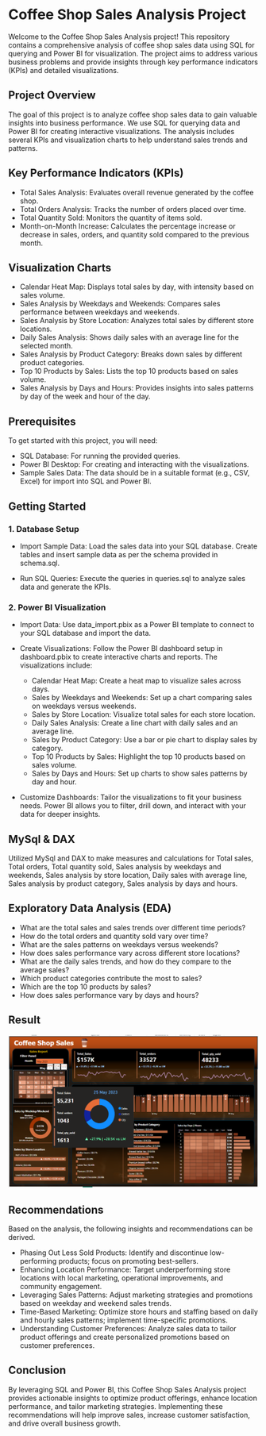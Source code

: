 
# Coffee Shop Sales Analysis Project

Welcome to the Coffee Shop Sales Analysis project! This repository contains a comprehensive analysis of coffee shop sales data using SQL for querying and Power BI for visualization. The project aims to address various business problems and provide insights through key performance indicators (KPIs) and detailed visualizations.

## Project Overview
The goal of this project is to analyze coffee shop sales data to gain valuable insights into business performance. We use SQL for querying data and Power BI for creating interactive visualizations. The analysis includes several KPIs and visualization charts to help understand sales trends and patterns.

## Key Performance Indicators (KPIs)
* Total Sales Analysis: Evaluates overall revenue generated by the coffee shop.
* Total Orders Analysis: Tracks the number of orders placed over time.
* Total Quantity Sold: Monitors the quantity of items sold.
* Month-on-Month Increase: Calculates the percentage increase or decrease in sales, orders, and quantity sold compared to the previous month.

## Visualization Charts
* Calendar Heat Map: Displays total sales by day, with intensity based on sales volume.
* Sales Analysis by Weekdays and Weekends: Compares sales performance between weekdays and weekends.
* Sales Analysis by Store Location: Analyzes total sales by different store locations.
* Daily Sales Analysis: Shows daily sales with an average line for the selected month.
* Sales Analysis by Product Category: Breaks down sales by different product categories.
* Top 10 Products by Sales: Lists the top 10 products based on sales volume.
* Sales Analysis by Days and Hours: Provides insights into sales patterns by day of the week and hour of the day.

## Prerequisites
To get started with this project, you will need:

* SQL Database: For running the provided queries.
* Power BI Desktop: For creating and interacting with the visualizations.
* Sample Sales Data: The data should be in a suitable format (e.g., CSV, Excel) for import into SQL and Power BI.

## Getting Started
### 1. Database Setup
* Import Sample Data: Load the sales data into your SQL database. Create tables and insert sample data as per the schema provided in schema.sql.

* Run SQL Queries: Execute the queries in queries.sql to analyze sales data and generate the KPIs.

### 2. Power BI Visualization
* Import Data: Use data_import.pbix as a Power BI template to connect to your SQL database and import the data.

* Create Visualizations: Follow the Power BI dashboard setup in dashboard.pbix to create interactive charts and reports. The visualizations include:

  * Calendar Heat Map: Create a heat map to visualize sales across days.
  *  Sales by Weekdays and Weekends: Set up a chart comparing sales on weekdays versus weekends.
  * Sales by Store Location: Visualize total sales for each store location.
  * Daily Sales Analysis: Create a line chart with daily sales and an average line.
  * Sales by Product Category: Use a bar or pie chart to display sales by category.
  * Top 10 Products by Sales: Highlight the top 10 products based on sales volume.
  * Sales by Days and Hours: Set up charts to show sales patterns by day and hour.
* Customize Dashboards: Tailor the visualizations to fit your business needs. Power BI allows you to filter, drill down, and interact with your data for deeper insights.

## MySql & DAX
Utilized MySql and DAX to make measures and calculations for Total sales, Total orders, Total quantity sold, Sales analysis by weekdays and weekends, Sales analysis by store location, Daily sales with average line, Sales analysis by product category, Sales analysis by days and hours.

## Exploratory Data Analysis (EDA)
* What are the total sales and sales trends over different time periods?
* How do the total orders and quantity sold vary over time?
* What are the sales patterns on weekdays versus weekends?
* How does sales performance vary across different store locations?
* What are the daily sales trends, and how do they compare to the average sales?
* Which product categories contribute the most to sales?
* Which are the top 10 products by sales?
* How does sales performance vary by days and hours?







## Result

![App Screenshot](https://github.com/Kunalpg25/Coffee_Shop_Sales_Analysis/blob/main/Dashboard_tt.png)

## Recommendations

Based on the analysis, the following insights and recommendations can be derived.
* Phasing Out Less Sold Products: Identify and discontinue low-performing products; focus on promoting best-sellers.
* Enhancing Location Performance: Target underperforming store locations with local marketing, operational improvements, and community engagement.
* Leveraging Sales Patterns: Adjust marketing strategies and promotions based on weekday and weekend sales trends.
* Time-Based Marketing: Optimize store hours and staffing based on daily and hourly sales patterns; implement time-specific promotions.
* Understanding Customer Preferences: Analyze sales data to tailor product offerings and create personalized promotions based on customer preferences.

## Conclusion

By leveraging SQL and Power BI, this Coffee Shop Sales Analysis project provides actionable insights to optimize product offerings, enhance location performance, and tailor marketing strategies. Implementing these recommendations will help improve sales, increase customer satisfaction, and drive overall business growth.
